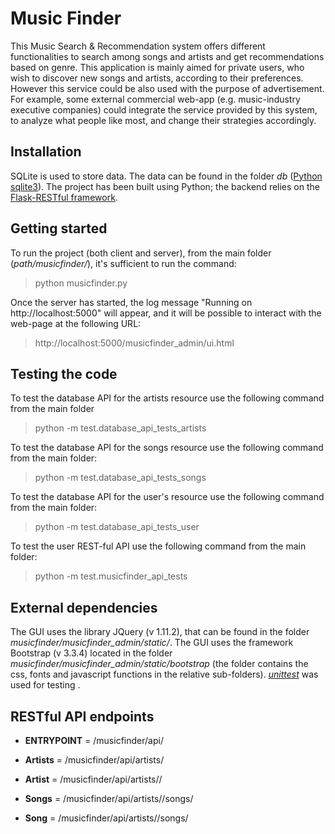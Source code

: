 # Music Finder

This Music Search & Recommendation system offers different functionalities to search among songs and artists and get recommendations based on genre.
This application is mainly aimed for private users, who wish to discover new songs and artists, according to their preferences. However this service could be also used with the purpose of advertisement. For example, some external commercial web-app (e.g. music-industry executive companies) could integrate the service provided by this system, to analyze what people like most, and change their strategies accordingly.

## Installation

SQLite is used to store data. The data can be found in the folder _db_ ([Python sqlite3](http://docs.python.org/2/library/sqlite3.html)).
The project has been built using Python; the backend relies on the [Flask-RESTful framework](http://flask-restful.readthedocs.org/en/latest/quickstart.html).


## Getting started

To run the project (both client and server), from the main folder (_path/musicfinder/_), it's sufficient to run the command:

> python musicfinder.py

Once the server has started, the log message "Running on http://localhost:5000" will appear, and it will be possible to interact with the web-page at the following URL: 

> http://localhost:5000/musicfinder_admin/ui.html

## Testing the code

To test the database API for the artists resource use the following command from the main folder

> python -m test.database_api_tests_artists

To test the database API for the songs resource use the following command from the main folder: 

> python -m test.database_api_tests_songs

To test the database API for the user's resource use the following command from the main folder: 

> python -m test.database_api_tests_user

To test the user REST-ful API use the following command from the main folder: 

> python -m test.musicfinder_api_tests

## External dependencies

The GUI uses the library JQuery (v 1.11.2), that can be found in the folder _musicfinder/musicfinder_admin/static/_.
The GUI uses the framework Bootstrap (v 3.3.4) located in the folder _musicfinder/musicfinder_admin/static/bootstrap_ (the folder contains the css, fonts and javascript functions in the relative sub-folders).
[_unittest_](http://docs.python.org/2/library/unittest.html) was used for testing .

## RESTful API endpoints

- **ENTRYPOINT** = /musicfinder/api/

- **Artists** = /musicfinder/api/artists/

- **Artist** = /musicfinder/api/artists/<artist>/

- **Songs** = /musicfinder/api/artists/<artist>/songs/

- **Song** = /musicfinder/api/artists/<artist>/songs/<title>

- **Users** = /musicfinder/api/users/

- **User** = /musicfinder/api/users/<nickname>/

- **User_playlists** = /musicfinder/api/users/<nickname>/playlists/

- **Playlist** = /musicfinder/api/users/<nickname>/playlists/<title>/

- **Playlist_songs** = /musicfinder/api/users/<nickname>/playlists/<title>/songs/
